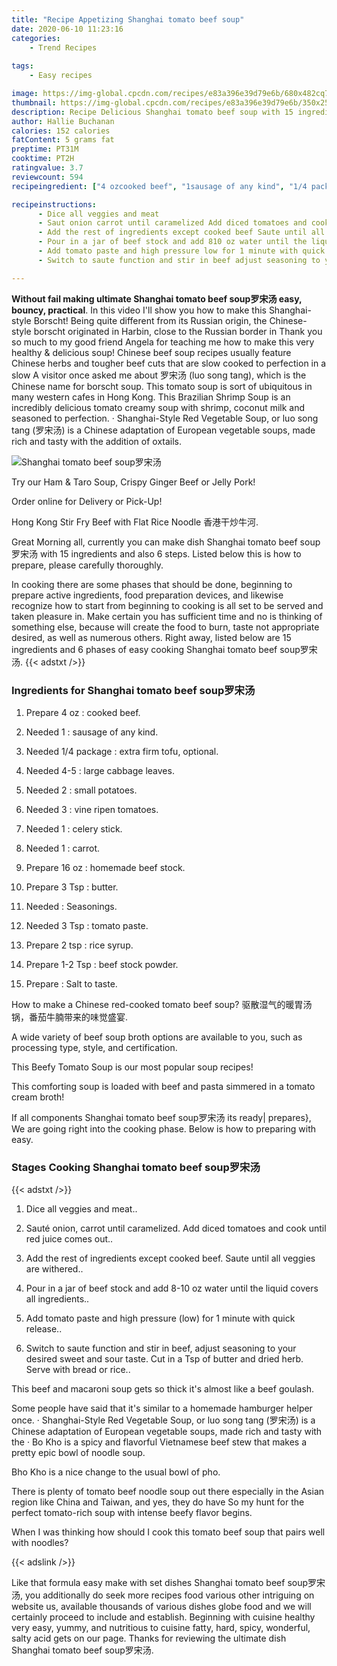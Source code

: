 ```yaml
---
title: "Recipe Appetizing Shanghai tomato beef soup"
date: 2020-06-10 11:23:16
categories:
    - Trend Recipes
    
tags:
    - Easy recipes

image: https://img-global.cpcdn.com/recipes/e83a396e39d79e6b/680x482cq70/shanghai-tomato-beef-soup罗宋汤-recipe-main-photo.jpg
thumbnail: https://img-global.cpcdn.com/recipes/e83a396e39d79e6b/350x250cq70/shanghai-tomato-beef-soup罗宋汤-recipe-main-photo.jpg
description: Recipe Delicious Shanghai tomato beef soup with 15 ingredients and 6 stages of easy cooking.
author: Hallie Buchanan
calories: 152 calories
fatContent: 5 grams fat
preptime: PT31M
cooktime: PT2H
ratingvalue: 3.7
reviewcount: 594
recipeingredient: ["4 ozcooked beef", "1sausage of any kind", "1/4 packageextra firm tofu optional", "4-5large cabbage leaves", "2small potatoes", "3vine ripen tomatoes", "1celery stick", "1carrot", "16 ozhomemade beef stock", "3 Tspbutter", "Seasonings", "3 Tsptomato paste", "2 tsprice syrup", "1-2 Tspbeef stock powder", "Salt to taste"]

recipeinstructions: 
      - Dice all veggies and meat 
      - Saut onion carrot until caramelized Add diced tomatoes and cook until red juice comes out 
      - Add the rest of ingredients except cooked beef Saute until all veggies are withered 
      - Pour in a jar of beef stock and add 810 oz water until the liquid covers all ingredients 
      - Add tomato paste and high pressure low for 1 minute with quick release 
      - Switch to saute function and stir in beef adjust seasoning to your desired sweet and sour taste Cut in a Tsp of butter and dried herb Serve with bread or rice

---
```




**Without fail making ultimate Shanghai tomato beef soup罗宋汤 easy, bouncy, practical**. In this video I&#39;ll show you how to make this Shanghai-style Borscht! Being quite different from its Russian origin, the Chinese-style borscht originated in Harbin, close to the Russian border in Thank you so much to my good friend Angela for teaching me how to make this very healthy &amp; delicious soup! Chinese beef soup recipes usually feature Chinese herbs and tougher beef cuts that are slow cooked to perfection in a slow A visitor once asked me about 罗宋汤 (luo song tang), which is the Chinese name for borscht soup. This tomato soup is sort of ubiquitous in many western cafes in Hong Kong. This Brazilian Shrimp Soup is an incredibly delicious tomato creamy soup with shrimp, coconut milk and seasoned to perfection. · Shanghai-Style Red Vegetable Soup, or luo song tang (罗宋汤) is a Chinese adaptation of European vegetable soups, made rich and tasty with the addition of oxtails.


![Shanghai tomato beef soup罗宋汤](https://img-global.cpcdn.com/recipes/e83a396e39d79e6b/680x482cq70/shanghai-tomato-beef-soup罗宋汤-recipe-main-photo.jpg "Shanghai tomato beef soup罗宋汤")



Try our Ham &amp; Taro Soup, Crispy Ginger Beef or Jelly Pork!

Order online for Delivery or Pick-Up!

Hong Kong Stir Fry Beef with Flat Rice Noodle 香港干炒牛河.


Great Morning all, currently you can make dish Shanghai tomato beef soup罗宋汤 with 15 ingredients and also 6 steps. Listed below this is how to prepare, please carefully thoroughly.

In cooking there are some phases that should be done, beginning to prepare active ingredients, food preparation devices, and likewise recognize how to start from beginning to cooking is all set to be served and taken pleasure in. Make certain you has sufficient time and no is thinking of something else, because will create the food to burn, taste not appropriate desired, as well as numerous others. Right away, listed below are 15 ingredients and 6 phases of easy cooking Shanghai tomato beef soup罗宋汤.
{{< adstxt />}}

### Ingredients for Shanghai tomato beef soup罗宋汤


1. Prepare 4 oz : cooked beef.

1. Needed 1 : sausage of any kind.

1. Needed 1/4 package : extra firm tofu, optional.

1. Needed 4-5 : large cabbage leaves.

1. Needed 2 : small potatoes.

1. Needed 3 : vine ripen tomatoes.

1. Needed 1 : celery stick.

1. Needed 1 : carrot.

1. Prepare 16 oz : homemade beef stock.

1. Prepare 3 Tsp : butter.

1. Needed  : Seasonings.

1. Needed 3 Tsp : tomato paste.

1. Prepare 2 tsp : rice syrup.

1. Prepare 1-2 Tsp : beef stock powder.

1. Prepare  : Salt to taste.


How to make a Chinese red-cooked tomato beef soup? 驱散湿气的暖胃汤锅，番茄牛腩带来的味觉盛宴.

A wide variety of beef soup broth options are available to you, such as processing type, style, and certification.

This Beefy Tomato Soup is our most popular soup recipes!

This comforting soup is loaded with beef and pasta simmered in a tomato cream broth!


If all components Shanghai tomato beef soup罗宋汤 its ready| prepares}, We are going right into the cooking phase. Below is how to preparing with easy.

### Stages Cooking Shanghai tomato beef soup罗宋汤

{{< adstxt />}}


1. Dice all veggies and meat..



1. Sauté onion, carrot until caramelized. Add diced tomatoes and cook until red juice comes out..



1. Add the rest of ingredients except cooked beef. Saute until all veggies are withered..



1. Pour in a jar of beef stock and add 8-10 oz water until the liquid covers all ingredients..



1. Add tomato paste and high pressure (low) for 1 minute with quick release..



1. Switch to saute function and stir in beef, adjust seasoning to your desired sweet and sour taste. Cut in a Tsp of butter and dried herb. Serve with bread or rice..




This beef and macaroni soup gets so thick it&#39;s almost like a beef goulash.

Some people have said that it&#39;s similar to a homemade hamburger helper once. · Shanghai-Style Red Vegetable Soup, or luo song tang (罗宋汤) is a Chinese adaptation of European vegetable soups, made rich and tasty with the · Bo Kho is a spicy and flavorful Vietnamese beef stew that makes a pretty epic bowl of noodle soup.

Bho Kho is a nice change to the usual bowl of pho.

There is plenty of tomato beef noodle soup out there especially in the Asian region like China and Taiwan, and yes, they do have So my hunt for the perfect tomato-rich soup with intense beefy flavor begins.

When I was thinking how should I cook this tomato beef soup that pairs well with noodles?


{{< adslink />}}

Like that formula easy make with set dishes Shanghai tomato beef soup罗宋汤, you additionally do seek more recipes food various other intriguing on website us, available thousands of various dishes globe food and we will certainly proceed to include and establish. Beginning with cuisine healthy very easy, yummy, and nutritious to cuisine fatty, hard, spicy, wonderful, salty acid gets on our page. Thanks for reviewing the ultimate dish Shanghai tomato beef soup罗宋汤.
